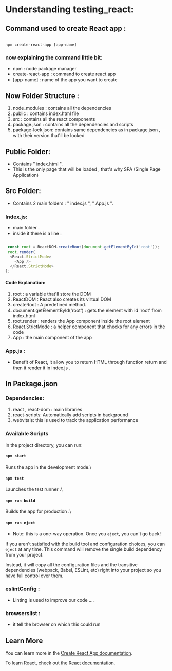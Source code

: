 # Understanding testing_react: 

## Command used to create React app :

   ```command

   npm create-react-app [app-name]

   ```

### now explaining the command little bit:
- npm : node package manager
- create-react-app : command to create react app
- [app-name] : name of the app you want to create

## Now Folder Structure : 
1. node_modules : contains all the dependencies
2. public : contains index.html file
3. src : contains all the react components
4. package.json : contains all the dependencies and scripts
5. package-lock.json: contains same dependencies as in package.json , with their version that'll be locked 

## Public Folder:

- Contains " index.html ".
- This is the only page that will be loaded , that's why SPA (Single Page Application) 

## Src Folder:

- Contains 2 main folders : " index.js ", " App.js ".

### Index.js:

- main folder .
- inside it there is a line : 

```javascript

 const root = ReactDOM.createRoot(document.getElementById('root')); 
 root.render(
  <React.StrictMode>
    <App />
  </React.StrictMode>
);

```
#### Code Explanation:
1. root : a variable that'll store the DOM
2. ReactDOM : React also creates its virtual DOM 
3. createRoot : A predefined method.
4. document.getElementById('root') : gets the element with id 'root' from index.html
5. root.render : renders the App component inside the root element
6. React.StrictMode : a helper component that checks for any errors in the code
7. App : the main component of the app

### App.js : 

- Benefit of React, it allow you to return HTML through function return and then it render it in index.js .

## In Package.json

### Dependencies: 

1. react , react-dom : main libraries
2. react-scripts: Automatically add scripts in background 
3. webvitals: this is used to track the application performance

### Available Scripts

In the project directory, you can run:

#### `npm start`

Runs the app in the development mode.\

#### `npm test`

Launches the test runner .\

#### `npm run build`

Builds the app for production .\

#### `npm run eject`

- Note: this is a one-way operation. Once you `eject`, you can't go back!

If you aren't satisfied with the build tool and configuration choices, you can `eject` at any time. This command will remove the single build dependency from your project.

Instead, it will copy all the configuration files and the transitive dependencies (webpack, Babel, ESLint, etc) right into your project so you have full control over them. 

### eslintConfig :

- Linting is used to improve our code ....

### browserslist : 

- it tell the browser on which this could run 


## Learn More

You can learn more in the [Create React App documentation](https://facebook.github.io/create-react-app/docs/getting-started).

To learn React, check out the [React documentation](https://reactjs.org/).
